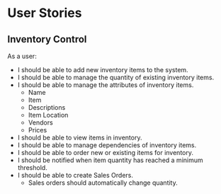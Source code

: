 # User Stories

## Inventory Control

As a user:
- I should be able to add new inventory items to the system.
- I should be able to manage the quantity of existing inventory items.
- I should be able to manage the attributes of inventory items.
  - Name
  - Item
  - Descriptions
  - Item Location
  - Vendors
  - Prices
- I should be able to view items in inventory.
- I should be able to manage dependencies of inventory items.
- I should be able to order new or existing items for inventory.
- I should be notified when item quantity has reached a minimum threshold.
- I should be able to create Sales Orders.
  - Sales orders should automatically change quantity.
